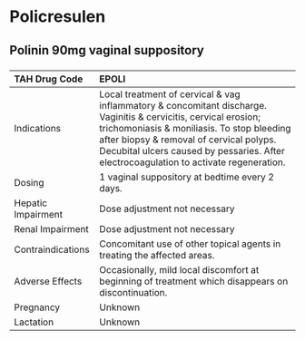 # Policresulen

## Polinin 90mg vaginal suppository

##### 

| TAH Drug Code      | EPOLI                                                                                                                                                                                                                                                                                               |
|:-------------------|:----------------------------------------------------------------------------------------------------------------------------------------------------------------------------------------------------------------------------------------------------------------------------------------------------|
| Indications        | Local treatment of cervical & vag inflammatory & concomitant discharge. Vaginitis & cervicitis, cervical erosion; trichomoniasis & moniliasis. To stop bleeding after biopsy & removal of cervical polyps. Decubital ulcers caused by pessaries. After electrocoagulation to activate regeneration. |
| Dosing             | 1 vaginal suppository at bedtime every 2 days.                                                                                                                                                                                                                                                      |
| Hepatic Impairment | Dose adjustment not necessary                                                                                                                                                                                                                                                                       |
| Renal Impairment   | Dose adjustment not necessary                                                                                                                                                                                                                                                                       |
| Contraindications  | Concomitant use of other topical agents in treating the affected areas.                                                                                                                                                                                                                             |
| Adverse Effects    | Occasionally, mild local discomfort at beginning of treatment which disappears on discontinuation.                                                                                                                                                                                                  |
| Pregnancy          | Unknown                                                                                                                                                                                                                                                                                             |
| Lactation          | Unknown                                                                                                                                                                                                                                                                                             |

